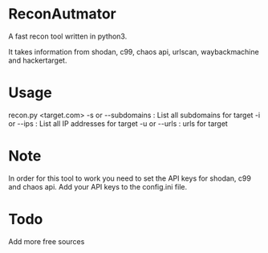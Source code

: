 # ReconAutmator
A fast recon tool written in python3. 

It takes information from shodan, c99, chaos api, urlscan, waybackmachine and hackertarget. 


# Usage 
recon.py <target.com> <options>
  -s or --subdomains : List all subdomains for target
  -i or --ips : List all IP addresses for target
  -u or --urls : urls for target
  
 # Note 
 In order for this tool to work you need to set the API keys for shodan, c99 and chaos api. Add your API keys to the config.ini file.
 
 # Todo
 Add more free sources
  

